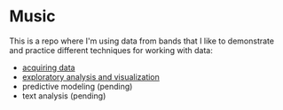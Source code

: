 # Music

This is a repo where I'm using data from bands that I like to demonstrate and practice different techniques for working with data:

  * [acquiring data](https://alisonrane.github.io/emo_exploration)
  * [exploratory analysis and visualization](https://alisonrane.github.io/emo_exploration)
  * predictive modeling (pending)
  * text analysis (pending)
